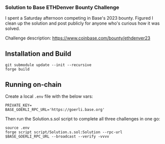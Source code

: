 ### Solution to Base ETHDenver Bounty Challenge ###

I spent a Saturday afternoon competing in Base's 2023 bounty. Figured I clean up the solution and post publicly for anyone who's curious how it was solved.

Challenge description: https://www.coinbase.com/bounty/ethdenver23

## Installation and Build

```shell
git submodule update --init --recursive
forge build
```

## Running on-chain

Create a local `.env` file with the below vars:
```shell
PRIVATE_KEY=
BASE_GOERLI_RPC_URL='https://goerli.base.org'
```

Then run the Solution.s.sol script to complete all three challenges in one go:
```shell
source .env
forge script script/Solution.s.sol:Solution --rpc-url $BASE_GOERLI_RPC_URL --broadcast --verify -vvvv
```